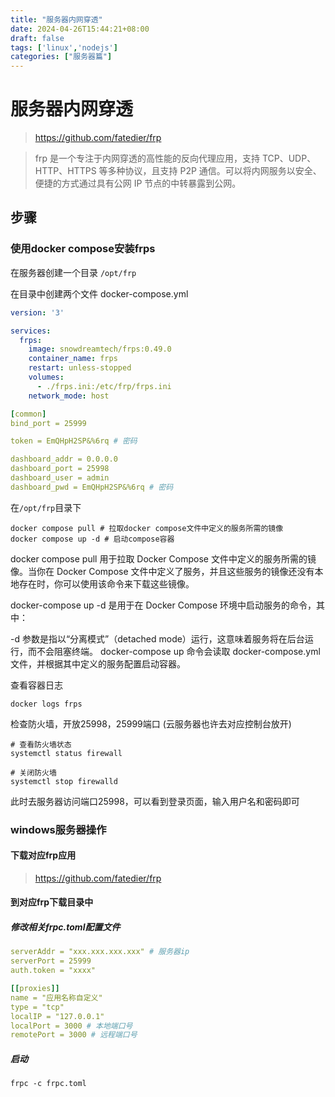 ```yaml
---
title: "服务器内网穿透"
date: 2024-04-26T15:44:21+08:00
draft: false
tags: ['linux','nodejs']
categories: ["服务器篇"]
---
```


# 服务器内网穿透
> https://github.com/fatedier/frp
 
> frp 是一个专注于内网穿透的高性能的反向代理应用，支持 TCP、UDP、HTTP、HTTPS 等多种协议，且支持 P2P 通信。可以将内网服务以安全、便捷的方式通过具有公网 IP 节点的中转暴露到公网。


## 步骤

### 使用docker compose安装frps

在服务器创建一个目录 `/opt/frp`

在目录中创建两个文件
docker-compose.yml
```yaml
version: '3'

services:
  frps:
    image: snowdreamtech/frps:0.49.0
    container_name: frps
    restart: unless-stopped
    volumes:
      - ./frps.ini:/etc/frp/frps.ini
    network_mode: host
```
```yaml
[common]
bind_port = 25999

token = EmQHpH2SP&%6rq # 密码

dashboard_addr = 0.0.0.0
dashboard_port = 25998
dashboard_user = admin
dashboard_pwd = EmQHpH2SP&%6rq # 密码
```

在`/opt/frp`目录下
```shell
docker compose pull # 拉取docker compose文件中定义的服务所需的镜像
docker compose up -d # 启动compose容器
```

docker compose pull 用于拉取 Docker Compose 文件中定义的服务所需的镜像。当你在 Docker Compose 文件中定义了服务，并且这些服务的镜像还没有本地存在时，你可以使用该命令来下载这些镜像。

docker-compose up -d 是用于在 Docker Compose 环境中启动服务的命令，其中：

-d 参数是指以“分离模式”（detached mode）运行，这意味着服务将在后台运行，而不会阻塞终端。
docker-compose up 命令会读取 docker-compose.yml 文件，并根据其中定义的服务配置启动容器。


查看容器日志

```shell
docker logs frps
```

检查防火墙，开放25998，25999端口 (云服务器也许去对应控制台放开)

```shell
# 查看防火墙状态
systemctl status firewall
```

```shell
# 关闭防火墙
systemctl stop firewalld
```

此时去服务器访问端口25998，可以看到登录页面，输入用户名和密码即可


### windows服务器操作

#### 下载对应frp应用 
> https://github.com/fatedier/frp

#### 到对应frp下载目录中

##### 修改相关frpc.toml配置文件
```yaml
serverAddr = "xxx.xxx.xxx.xxx" # 服务器ip
serverPort = 25999
auth.token = "xxxx"

[[proxies]]
name = "应用名称自定义"
type = "tcp"
localIP = "127.0.0.1"
localPort = 3000 # 本地端口号
remotePort = 3000 # 远程端口号
```


##### 启动
```shell
frpc -c frpc.toml
```

